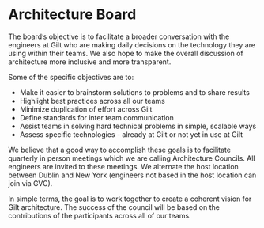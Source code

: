 Architecture Board
==================

The board’s objective is to facilitate a broader conversation with the engineers at Gilt who are making daily decisions on the technology they are using within their teams. We also hope to make the overall discussion of architecture more inclusive and more transparent.

Some of the specific objectives are to: 

  - Make it easier to brainstorm solutions to problems and to share results
  - Highlight best practices across all our teams 
  - Minimize duplication of effort across Gilt
  - Define standards for inter team communication
  - Assist teams in solving hard technical problems in simple, scalable ways
  - Assess specific technologies - already at Gilt or not yet in use at Gilt

We believe that a good way to accomplish these goals is to facilitate quarterly in person meetings which we are calling Architecture Councils. All engineers are invited to these meetings. We alternate the host location between Dublin and New York (engineers not based in the host location can join via GVC).

In simple terms, the goal is to work together to create a coherent vision for Gilt architecture. The success of the council will be based on the contributions of the participants across all of our teams.
